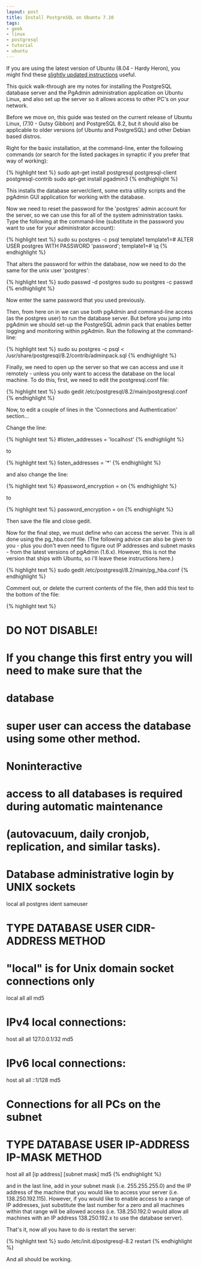 ```yaml
---
layout: post
title: Install PostgreSQL on Ubuntu 7.10
tags:
- geek
- linux
- postgresql
- tutorial
- ubuntu
---
```


<p class="alert">
    If you are using the latest version of Ubuntu (8.04 - Hardy Heron), you might find these
    <a href="/2008/05/install-postgresql-on-ubuntu-804/">slightly updated instructions</a> useful.
</p>

This quick walk-through are my notes for installing the PostgreSQL database server and the PgAdmin
administration application on Ubuntu Linux, and also set up the server so it allows access to other PC's
on your network.

Before we move on, this guide was tested on the current release of Ubuntu Linux, (7.10 - Gutsy Gibbon) and
PostgreSQL 8.2, but it should also be applicable to older versions (of Ubuntu and PostgreSQL) and other
Debian based distros.

Right for the basic installation, at the command-line, enter the following commands (or search for the
listed packages in synaptic if you prefer that way of working):

{% highlight text %}
sudo apt-get install postgresql postgresql-client postgresql-contrib
sudo apt-get install pgadmin3
{% endhighlight %}

This installs the database server/client, some extra utility scripts and the pgAdmin GUI application for
working with the database.

Now we need to reset the password for the 'postgres' admin account for the server, so we can use this for
all of the system administration tasks. Type the following at the command-line (substitute in the password
you want to use for your administrator account):

{% highlight text %}
sudo su postgres -c psql template1
template1=# ALTER USER postgres WITH PASSWORD 'password';
template1=# \q
{% endhighlight %}

That alters the password for within the database, now we need to do the same for the unix user 'postgres':

{% highlight text %}
sudo passwd -d postgres
sudo su postgres -c passwd
{% endhighlight %}

Now enter the same password that you used previously.

Then, from here on in we can use both pgAdmin and command-line access (as the postgres user) to run the
database server. But before you jump into pgAdmin we should set-up the PostgreSQL admin pack that enables
better logging and monitoring within pgAdmin. Run the following at the command-line:

{% highlight text %}
sudo su postgres -c psql < /usr/share/postgresql/8.2/contrib/adminpack.sql
{% endhighlight %}

Finally, we need to open up the server so that we can access and use it remotely - unless you only want to
access the database on the local machine. To do this, first, we need to edit the postgresql.conf file:

{% highlight text %}
sudo gedit /etc/postgresql/8.2/main/postgresql.conf
{% endhighlight %}

Now, to edit a couple of lines in the 'Connections and Authentication' section...

Change the line:

{% highlight text %}
#listen_addresses = 'localhost'
{% endhighlight %}

to

{% highlight text %}
listen_addresses = '*'
{% endhighlight %}

and also change the line:

{% highlight text %}
#password_encryption = on
{% endhighlight %}

to

{% highlight text %}
password_encryption = on
{% endhighlight %}

Then save the file and close gedit.

Now for the final step, we must define who can access the server. This is all done using the pg_hba.conf
file. (The following advice can also be given to you - plus you don't even need to figure out IP addresses
and subnet masks - from the latest versions of pgAdmin (1.6.x). However, this is not the version that ships
with Ubuntu, so i'll leave these instructions here.)

{% highlight text %}
sudo gedit /etc/postgresql/8.2/main/pg_hba.conf
{% endhighlight %}

Comment out, or delete the current contents of the file, then add this text to the bottom of the file:

{% highlight text %}
# DO NOT DISABLE!
# If you change this first entry you will need to make sure that the
# database
# super user can access the database using some other method.
# Noninteractive
# access to all databases is required during automatic maintenance
# (autovacuum, daily cronjob, replication, and similar tasks).
#
# Database administrative login by UNIX sockets
local   all         postgres                          ident sameuser
# TYPE  DATABASE    USER        CIDR-ADDRESS          METHOD

# "local" is for Unix domain socket connections only
local   all         all                               md5
# IPv4 local connections:
host    all         all         127.0.0.1/32          md5
# IPv6 local connections:
host    all         all         ::1/128               md5

# Connections for all PCs on the subnet
#
# TYPE DATABASE USER IP-ADDRESS IP-MASK METHOD
host    all         all         [ip address]          [subnet mask]  md5
{% endhighlight %}

and in the last line, add in your subnet mask (i.e. 255.255.255.0) and the IP address of the machine that
you would like to access your server (i.e. 138.250.192.115). However, if you would like to enable access
to a range of IP addresses, just substitute the last number for a zero and all machines within that range
will be allowed access (i.e. 138.250.192.0 would allow all machines with an IP address 138.250.192.x to
use the database server).

That's it, now all you have to do is restart the server:

{% highlight text %}
sudo /etc/init.d/postgresql-8.2 restart
{% endhighlight %}

And all should be working.
